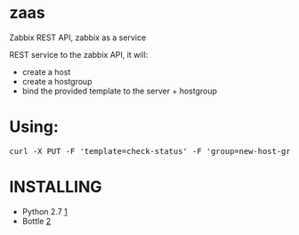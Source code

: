 # zaas
Zabbix REST API, zabbix as a service


REST service to the zabbix API, it will:

- create a host
- create a hostgroup
- bind the provided template to the server + hostgroup

Using:
============================ 
<pre>curl -X PUT -F 'template=check-status' -F 'group=new-host-group' http://server/bind/your-hostname-1.intra"</pre>

# INSTALLING

* Python 2.7 [1]
* Bottle [2]

[1]: http://www.python.org/download/releases/2.7.3/
[2]: http://bottlepy.org/docs/dev/
